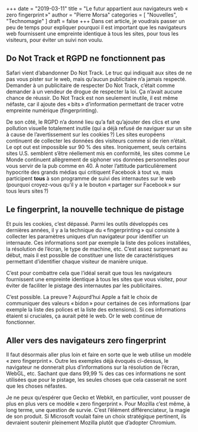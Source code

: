 +++
date        = "2019-03-11"
title       = "Le futur appartient aux navigateurs web « zero fingerprint »"
author      = "Pierre Morsa"
categories  = [ "Nouvelles", "Technomagie" ]
draft       = false
+++
Dans cet article, je voudrais passer un peu de temps pour expliquer pourquoi il est important que les navigateurs web fournissent une empreinte identique à tous les sites, pour tous les visiteurs, pour éviter un suivi non voulu.

## Do Not Track et RGPD ne fonctionnent pas
Safari vient d’abandonner Do Not Track. Le truc qui indiquait aux sites de ne pas vous pister sur le web, mais qu’aucun publicitaire n’a jamais respecté. Demander à un publicitaire de respecter Do Not Track, c’était comme demander à un vendeur de drogue de respecter la loi. Ça n’avait aucune chance de réussir. Do Not Track est non seulement inutile, il est même néfaste, car il ajoute des « bits » d’information permettant de tracer votre empreinte numérique (fingerprinting).

De son côté, le RGPD n’a donné lieu qu’a fait qu’ajouter des clics et une pollution visuelle totalement inutile (qui a déjà refusé de naviguer sur un site à cause de l’avertissement sur les cookies ?) Les sites européens continuent de collecter les données des visiteurs comme si de rien n’était. Le opt out est impossible sur 90 % des sites. Ironiquement, seuls certains sites U.S. semblent s’être réellement mis en conformité, les sites comme Le Monde continuent allègrement de siphoner vos données personnelles pour vous servir de la pub comme en 40. À noter l’attitude particulièrement hypocrite des grands médias qui critiquent Facebook à tout va, mais participent **tous** à son programme de suivi des internautes sur le web (pourquoi croyez-vous qu’il y a le bouton « partager sur Facebook » sur tous leurs sites ?)

## Le fingerprint, la nouvelle technique de pistage
Et puis les cookies, c’est dépassé. Parmi les outils développés ces dernières années, il y a la technique du « fingerprinting » qui consiste à collecter les paramètres uniques d’un navigateur pour identifier un internaute. Ces informations sont par exemple la liste des polices installées, la résolution de l’écran, le type de machine, etc. C’est assez surprenant au début, mais il est possible de constituer une liste de caractéristiques permettant d’identifier chaque visiteur de manière unique.

C’est pour combattre cela que l’idéal serait que tous les navigateurs fournissent une empreinte identique à tous les sites que vous visitez, pour éviter de faciliter le pistage des internautes par les publicitaires. 

C’est possible. La preuve ? Aujourd’hui Apple a fait le choix de communiquer des valeurs « bidon » pour certaines de ces informations (par exemple la liste des polices et la liste des extensions). Si ces informations étaient si cruciales, ça aurait pété le web. Or le web continue de fonctionner.

## Aller vers des navigateurs zero fingerprint
Il faut désormais aller plus loin et faire en sorte que le web utilise un modèle « zero fingerprint ». Outre les exemples déjà évoqués ci-dessus, le navigateur ne donnerait plus d’informations sur la résolution de l’écran, WebGL, etc. Sachant que dans 99,99 % des cas ces informations ne sont utilisées que pour le pistage, les seules choses que cela casserait ne sont que les choses néfastes.

Je ne peux qu’espérer que Gecko et Webkit, en particulier, vont pousser de plus en plus vers ce modèle « zero fingerprint ». Pour Mozilla c’est même, à long terme, une question de survie. C’est l’élément différenciateur, la magie de son produit. Si Microsoft voulait faire un choix stratégique pertinent, ils devraient soutenir pleinement Mozilla plutôt que d’adopter Chromium.
